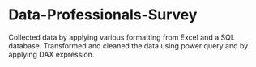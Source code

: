 # Data-Professionals-Survey
Collected data by applying various formatting from Excel and a SQL database. 
Transformed and cleaned the data using power query and by applying DAX expression.

